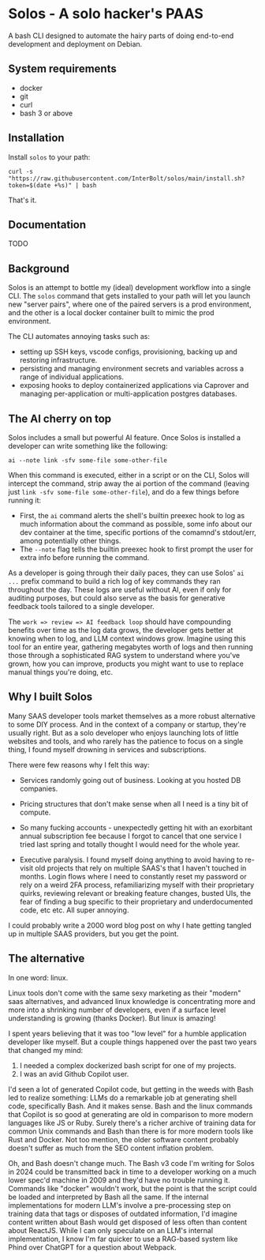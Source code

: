 # Solos - A solo hacker's PAAS

A bash CLI designed to automate the hairy parts of doing end-to-end development and deployment on Debian.

## System requirements

* docker
* git
* curl
* bash 3 or above

## Installation

Install `solos` to your path:

```shell
curl -s "https://raw.githubusercontent.com/InterBolt/solos/main/install.sh?token=$(date +%s)" | bash
```

That's it.

## Documentation

TODO

## Background

Solos is an attempt to bottle my (ideal) development workflow into a single CLI. The `solos` command that gets installed to your path will let you launch new "server pairs", where one of the paired servers is a prod environment, and the other is a local docker container built to mimic the prod environment.

The CLI automates annoying tasks such as:

* setting up SSH keys, vscode configs, provisioning, backing up and restoring infrastructure.
* persisting and managing environment secrets and variables across a range of individual applications.
* exposing hooks to deploy containerized applications via Caprover and managing per-application or multi-application postgres databases.

## The AI cherry on top

Solos includes a small but powerful AI feature. Once Solos is installed a developer can write something like the following:

```shell
ai --note link -sfv some-file some-other-file
```

When this command is executed, either in a script or on the CLI, Solos will intercept the command, strip away the ai portion of the command (leaving just `link -sfv some-file some-other-file`), and do a few things before running it:

* First, the `ai` command alerts the shell's builtin preexec hook to log as much information about the command as possible, some info about our dev container at the time, specific portions of the comamnd's stdout/err, among potentially other things.
* The `--note` flag tells the builtin preexec hook to first prompt the user for extra info before running the command. 

As a developer is going through their daily paces, they can use Solos' `ai ...` prefix command to build a rich log of key commands they ran throughout the day. These logs are useful without AI, even if only for auditing purposes, but could also serve as the basis for generative feedback tools tailored to a single developer.

The `work => review => AI feedback loop` should have compounding benefits over time as the log data grows, the developer gets better at knowing when to log, and LLM context windows grow. Imagine using this tool for an entire year, gathering megabytes worth of logs and then running those through a sophisticated RAG system to understand where you've grown, how you can improve, products you might want to use to replace manual things you're doing, etc.

## Why I built Solos

Many SAAS developer tools market themselves as a more robust alternative to some DIY process. And in the context of a company or startup, they're usually right. But as a solo developer who enjoys launching lots of little websites and tools, and who rarely has the patience to focus on a single thing, I found myself drowning in services and subscriptions.

There were few reasons why I felt this way:

* Services randomly going out of business. Looking at you hosted DB companies.

* Pricing structures that don't make sense when all I need is a tiny bit of compute.

* So many fucking accounts - unexpectedly getting hit with an exorbitant annual subscription fee because I forgot to cancel that one service I tried last spring and totally thought I would need for the whole year.

* Executive paralysis. I found myself doing anything to avoid having to re-visit old projects that rely on multiple SAAS's that I haven't touched in months. Login flows where I need to constantly reset my password or rely on a weird 2FA process, refamiliarizing myself with their proprietary quirks, reviewing relevant or breaking feature changes, busted UIs, the fear of finding a bug specific to their proprietary and underdocumented code, etc etc. All super annoying.

I could probably write a 2000 word blog post on why I hate getting tangled up in multiple SAAS providers, but you get the point.

## The alternative

In one word: linux.

Linux tools don't come with the same sexy marketing as their "modern" saas alternatives, and advanced linux knowledge is concentrating more and more into a shrinking number of developers, even if a surface level understanding is growing (thanks Docker). But linux is amazing! 

I spent years believing that it was too "low level" for a humble application developer like myself. But a couple things happened over the past two years that changed my mind:

1) I needed a complex dockerized bash script for one of my projects.
2) I was an avid Github Copilot user.

I'd seen a lot of generated Copilot code, but getting in the weeds with Bash led to realize something: LLMs do a remarkable job at generating shell code, specifically Bash. And it makes sense. Bash and the linux commands that Copilot is so good at generating are old in comparison to more modern languages like JS or Ruby. Surely there's a richer archive of training data for common Unix commands and Bash than there is for more modern tools like Rust and Docker. Not too mention, the older software content probably doesn't suffer as much from the SEO content inflation problem.

Oh, and Bash doesn't change much. The Bash v3 code I'm writing for Solos in 2024 could be transmitted back in time to a developer working on a much lower spec'd machine in 2009 and they'd have no trouble running it. Commands like "docker" wouldn't work, but the point is that the script could be loaded and interpreted by Bash all the same. If the internal implementations for modern LLM's involve a pre-processing step on training data that tags or disposes of outdated information, I'd imagine content written about Bash would get disposed of less often than content about ReactJS. While I can only speculate on an LLM's internal implementation, I know I'm far quicker to use a RAG-based system like Phind over ChatGPT for a question about Webpack.